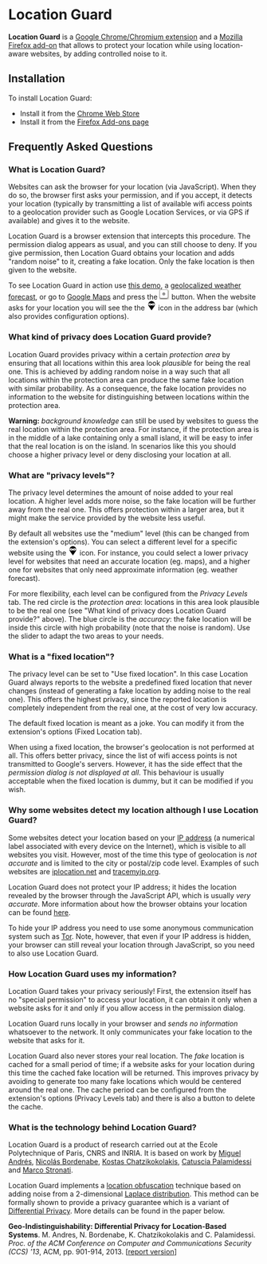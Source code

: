 # Location Guard

**Location Guard** is a [Google Chrome/Chromium extension](https://chrome.google.com/webstore/detail/location-guard/cfohepagpmnodfdmjliccbbigdkfcgia)
and a [Mozilla Firefox add-on](https://addons.mozilla.org/en-US/firefox/addon/location-guard/) that
allows to protect your location while using location-aware websites, by adding controlled noise to it.

## Installation

To install Location Guard:

* Install it from the [Chrome Web Store](https://chrome.google.com/webstore/detail/location-guard/cfohepagpmnodfdmjliccbbigdkfcgia)
* Install it from the [Firefox Add-ons page](https://addons.mozilla.org/en-US/firefox/addon/location-guard/)

## Frequently Asked Questions

### What is Location Guard?

Websites can ask the browser for your location (via JavaScript). When they do
so, the browser first asks your permission, and if you accept, it detects your
location (typically by transmitting a list of available wifi access points to a
geolocation provider such as Google Location Services, or via GPS if available)
and gives it to the website.

Location Guard is a browser extension that intercepts this procedure. The
permission dialog appears as usual, and you can still choose to deny. If you
give permission, then Location Guard obtains your location and adds "random
noise" to it, creating a fake location. Only the fake location is then given to
the website.

To see Location Guard in action use [this demo](http://html5demos.com/geo), a
[geolocalized weather forecast](http://forecast.io/), or go to [Google
Maps](http://maps.google.com) and press the ![](src/common/images/gmaps_dot.png)
button. When the website asks for your location you will see the the
![](src/common/images/pin_19.png) icon in the address bar (which also provides
configuration options).

### What kind of privacy does Location Guard provide?

Location Guard provides privacy within a certain _protection area_ by ensuring
that all locations within this area look _plausible_ for being the real one.
This is achieved by adding random noise in a way such that all locations within
the protection area can produce the same fake location with similar probability.
As a consequence, the fake location provides no information to the website for
distinguishing between locations within the protection area.

**Warning:** _background knowledge_ can still be used by websites to guess the
real location within the protection area. For instance, if the protection area
is in the middle of a lake containing only a small island, it will be easy to
infer that the real location is on the island. In scenarios like this you should
choose a higher privacy level or deny disclosing your location at all.

### What are "privacy levels"?

The privacy level determines the amount of noise added to your real location. A
higher level adds more noise, so the fake location will be further away from the
real one. This offers protection within a larger area, but it might make the
service provided by the website less useful.

By default all websites use the "medium" level (this can be changed from the
extension's options). You can select a different level for a specific website
using the ![](src/common/images/pin_19.png) icon. For instance, you could select
a lower privacy level for websites that need an accurate location (eg. maps),
and a higher one for websites that only need approximate information (eg.
weather forecast).

For more flexibility, each level can be configured from the _Privacy Levels_
tab. The red circle is the _protection area_: locations in this area look
plausible to be the real one (see "What kind of privacy does Location Guard
provide?" above). The blue circle is the _accuracy_: the fake location will be
inside this circle with high probability (note that the noise is random). Use
the slider to adapt the two areas to your needs.

### What is a "fixed location"?

The privacy level can be set to "Use fixed location". In this case Location
Guard always reports to the website a predefined fixed location that never
changes (instead of generating a fake location by adding noise to the real one).
This offers the highest privacy, since the reported location is completely
independent from the real one, at the cost of very low accuracy.

The default fixed location is meant as a joke. You can modify it from the
extension's options (Fixed Location tab).

When using a fixed location, the browser's geolocation is not performed at all.
This offers better privacy, since the list of wifi access points is not
transmitted to Google's servers. However, it has the side effect that the
_permission dialog is not displayed at all_. This behaviour is usually
acceptable when the fixed location is dummy, but it can be modified if you wish.

### Why some websites detect my location although I use Location Guard?

Some websites detect your location based on your [IP
address](http://en.wikipedia.org/wiki/IP_address) (a numerical label associated
with every device on the Internet), which is visible to all websites you visit.
However, most of the time this type of geolocation is _not accurate_ and is
limited to the city or postal/zip code level. Examples of such websites are
[iplocation.net](http://www.iplocation.net/) and
[tracemyip.org](http://www.tracemyip.org/).

Location Guard does not protect your IP address; it hides the location revealed
by the browser through the JavaScript API, which is usually _very accurate_.
More information about how the browser obtains your location can be found
[here](https://www.mozilla.org/en-US/firefox/geolocation/).

To hide your IP address you need to use some anonymous communication system such
as [Tor](https://www.torproject.org/). Note, however, that even if your IP
address is hidden, your browser can still reveal your location through
JavaScript, so you need to also use Location Guard.

### How Location Guard uses my information?

Location Guard takes your privacy seriously! First, the extension itself has no
"special permission" to access your location, it can obtain it only when a
website asks for it and only if you allow access in the permission dialog.

Location Guard runs locally in your browser and _sends no information_
whatsoever to the network. It only communicates your fake location to the
website that asks for it.

Location Guard also never stores your real location. The _fake_ location is
cached for a small period of time; if a website asks for your location during
this time the cached fake location will be returned. This improves privacy by
avoiding to generate too many fake locations which would be centered around the
real one. The cache period can be configured from the extension's options
(Privacy Levels tab) and there is also a button to delete the cache.

### What is the technology behind Location Guard?

Location Guard is a product of research carried out at the Ecole Polytechnique of Paris,
CNRS and INRIA. It is based on work by [Miguel Andrés](http://www.lix.polytechnique.fr/~mandres),
[Nicolás Bordenabe](http://www.lix.polytechnique.fr/~nbordenabe/),
[Kostas Chatzikokolakis](http://www.lix.polytechnique.fr/~kostas/),
[Catuscia Palamidessi](http://www.lix.polytechnique.fr/~catuscia/) and
[Marco Stronati](http://www.lix.polytechnique.fr/~stronati/).

Location Guard implements a [location obfuscation](http://en.wikipedia.org/wiki/Location_obfuscation)
technique based on adding noise from a 2-dimensional
[Laplace distribution](http://en.wikipedia.org/wiki/Laplace_distribution).
This method can be formally shown to provide a privacy guarantee which is a variant
of [Differential Privacy](http://en.wikipedia.org/wiki/Differential_privacy).
More details can be found in the paper below.

**Geo-Indistinguishability: Differential Privacy for Location-Based Systems**.
M. Andres, N. Bordenabe, K. Chatzikokolakis and C. Palamidessi.
_Proc. of the ACM Conference on Computer and Communications Security (CCS) '13_, ACM, pp. 901-914, 2013.
[[report version](http://arxiv.org/abs/1212.1984)]
